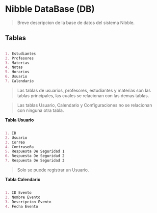 # Nibble DataBase (DB)

> Breve descripcion de la base de datos del sistema Nibble.

## Tablas
```md

1. Estudiantes
2. Profesores
3. Materias
4. Notas
5. Horarios
6. Usuario
7. Calendario

```

> Las tablas de usuarios, profesores, estudiantes y materias son las tablas principales, las cuales se relacionan con las demas tablas.

> Las tablas Usuario, Calendario y Configuraciones no se relacionan con ninguna otra tabla.

**Tabla Usuario**
```md

1. ID
2. Usuario
3. Correo
4. Contraseña
5. Respuesta De Seguridad 1
6. Respuesta De Seguridad 2
7. Respuesta De Seguridad 3

```

> Solo se puede registrar un Usuario.

**Tabla Calendario**
```md

1. ID Evento
2. Nombre Evento
3. Descripcion Evento
4. Fecha Evento

```
